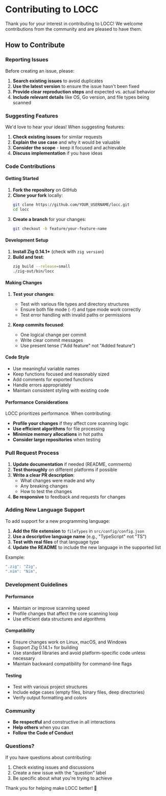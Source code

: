 # Contributing to LOCC

Thank you for your interest in contributing to LOCC! We welcome contributions from the community and are pleased to have them.

## How to Contribute

### Reporting Issues

Before creating an issue, please:

1. **Search existing issues** to avoid duplicates
2. **Use the latest version** to ensure the issue hasn't been fixed
3. **Provide clear reproduction steps** and expected vs. actual behavior
4. **Include relevant details** like OS, Go version, and file types being scanned

### Suggesting Features

We'd love to hear your ideas! When suggesting features:

1. **Check existing issues** for similar requests
2. **Explain the use case** and why it would be valuable
3. **Consider the scope** - keep it focused and achievable
4. **Discuss implementation** if you have ideas

### Code Contributions

#### Getting Started

1. **Fork the repository** on GitHub
2. **Clone your fork** locally:
   ```bash
   git clone https://github.com/YOUR_USERNAME/locc.git
   cd locc
   ```
3. **Create a branch** for your changes:
   ```bash
   git checkout -b feature/your-feature-name
   ```

#### Development Setup

1. **Install Zig 0.14.1+** (check with `zig version`)
2. **Build and test**:
   ```bash
   zig build --release=small
   ./zig-out/bin/locc
   ```

#### Making Changes

1. **Test your changes**:
   - Test with various file types and directory structures
   - Ensure both file mode (`-f`) and type mode work correctly
   - Test error handling with invalid paths or permissions

2. **Keep commits focused**:
   - One logical change per commit
   - Write clear commit messages
   - Use present tense ("Add feature" not "Added feature")

#### Code Style

- Use meaningful variable names
- Keep functions focused and reasonably sized
- Add comments for exported functions
- Handle errors appropriately
- Maintain consistent styling with existing code

#### Performance Considerations

LOCC prioritizes performance. When contributing:

- **Profile your changes** if they affect core scanning logic
- **Use efficient algorithms** for file processing
- **Minimize memory allocations** in hot paths
- **Consider large repositories** when testing

### Pull Request Process

1. **Update documentation** if needed (README, comments)
2. **Test thoroughly** on different platforms if possible
3. **Write a clear PR description**:
   - What changes were made and why
   - Any breaking changes
   - How to test the changes
4. **Be responsive** to feedback and requests for changes

### Adding New Language Support

To add support for a new programming language:

1. **Add the file extension** to `fileTypes` in `src/config/config.json`
2. **Use a descriptive language name** (e.g., "TypeScript" not "TS")
3. **Test with real files** of that language type
4. **Update the README** to include the new language in the supported list

Example:
```go
".zig": "Zig",
".nim": "Nim",
```

### Development Guidelines

#### Performance
- Maintain or improve scanning speed
- Profile changes that affect the core scanning loop
- Use efficient data structures and algorithms

#### Compatibility
- Ensure changes work on Linux, macOS, and Windows
- Support Zig 0.14.1+ for building
- Use standard libraries and avoid platform-specific code unless necessary
- Maintain backward compatibility for command-line flags

#### Testing
- Test with various project structures
- Include edge cases (empty files, binary files, deep directories)
- Verify output formatting and colors

### Community

- **Be respectful** and constructive in all interactions
- **Help others** when you can
- **Follow the Code of Conduct**

### Questions?

If you have questions about contributing:

1. Check existing issues and discussions
2. Create a new issue with the "question" label
3. Be specific about what you're trying to achieve

Thank you for helping make LOCC better! 🚀

